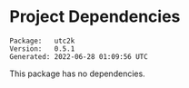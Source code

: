 # Project Dependencies
    Package:   utc2k
    Version:   0.5.1
    Generated: 2022-06-28 01:09:56 UTC

This package has no dependencies.
